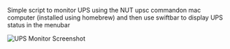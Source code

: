 Simple script to monitor UPS using the NUT upsc commandon mac computer (installed using homebrew) and then use swiftbar to display UPS status in the menubar 

![UPS Monitor Screenshot](https://github.com/user-attachments/assets/2392ee6f-1fff-4f12-b0c1-ceb5614ebe9f)
